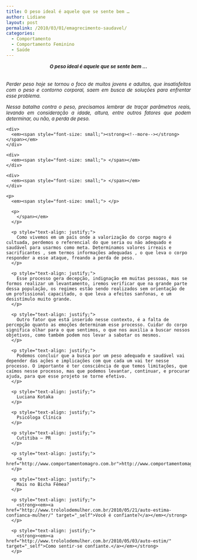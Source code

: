 ```yaml
---
title: O peso ideal é aquele que se sente bem …
author: Lidiane
layout: post
permalink: /2010/03/01/emagrecimento-saudavel/
categories:
  - Comportamento
  - Comportamento Feminino
  - Saúde
---
```

<p style="text-align: center;">
  <div style="text-align: center;">
    <strong><em><span style="font-size: small;">O peso ideal é aquele que se sente bem …</span></em></strong>
  </div>
  
  <div>
    <strong><em><span style="font-size: small;"> </span></em></strong>
  </div>
  
  <div>
    <strong><em><span style="font-size: small;"> </span></em></strong>
  </div>
  
  <div style="text-align: justify;">
    <em><span style="font-size: small;">Perder peso hoje se tornou o foco de muitos jovens e adultos, que insatisfeitos com o peso e contorno corporal, saem em busca de soluções para enfrentar esse problema.</span></em>
  </div>
  
  <p style="text-align: justify;">
    <div style="text-align: justify;">
      <em><span style="font-size: small;">Nessa batalha contra o peso, precisamos lembrar de traçar parâmetros reais, levando em consideração a idade, altura, entre outros fatores que podem determinar, ou não, a perda de peso.</span></em>
    </div>
    
    <div>
      <em><span style="font-size: small;"><strong><!--more--></strong></span></em>
    </div>
    
    <div>
      <em><span style="font-size: small;"> </span></em>
    </div>
    
    <div>
      <em><span style="font-size: small;"> </span></em>
    </div>
    
    <p>
      <em><span style="font-size: small;"> </p> 
      
      <p>
        </span></em>
      </p>
      
      <p style="text-align: justify;">
        Como vivemos em um país onde a valorização do corpo magro é cultuada, perdemos o referencial do que seria ou não adequado e saudável para usarmos como meta. Determinamos valores irreais e sacrificantes , sem termos informações adequadas , o que leva o corpo responder a esse ataque, freando a perda de peso.
      </p>
      
      <p style="text-align: justify;">
        Esse processo gera decepção, indignação em muitas pessoas, mas se formos realizar um levantamento, iremos verificar que na grande parte dessa população, os regimes estão sendo realizados sem orientação de um profissional capacitado, o que leva a efeitos sanfonas, e um desistímulo muito grande.
      </p>
      
      <p style="text-align: justify;">
        Outro fator que está inserido nesse contexto, é a falta de percepção quanto as emoções determinam esse processo. Cuidar do corpo significa olhar para o que sentimos, o que nos auxilia a buscar nossos objetivos, como também podem nos levar a sabotar os mesmos.
      </p>
      
      <p style="text-align: justify;">
        Podemos concluir que a busca por um peso adequado e saudável vai depender das ações e implicações com que cada um vai ter nesse processo. O importante é ter consciência de que temos limitações, que caímos nesse processo, mas que podemos levantar, continuar, e procurar ajuda, para que esse projeto se torne efetivo.
      </p>
      
      <p style="text-align: justify;">
        Luciana Kotaka
      </p>
      
      <p style="text-align: justify;">
        Psicóloga Clínica
      </p>
      
      <p style="text-align: justify;">
        Cutitiba – PR
      </p>
      
      <p style="text-align: justify;">
        <a href="http://www.comportamentomagro.com.br">http://www.comportamentomagro.com.br</a>
      </p>
      
      <p style="text-align: justify;">
        Mais no Bicha Fêmea?
      </p>
      
      <p style="text-align: justify;">
        <strong><em><a href="http://www.trololodemulher.com.br/2010/05/21/auto-estima-confianca-mulher/" target="_self">Você é confiante?</a></em></strong>
      </p>
      
      <p style="text-align: justify;">
        <strong><em><a href="http://www.trololodemulher.com.br/2010/05/03/auto-estim/" target="_self">Como sentir-se confiante.</a></em></strong>
      </p>